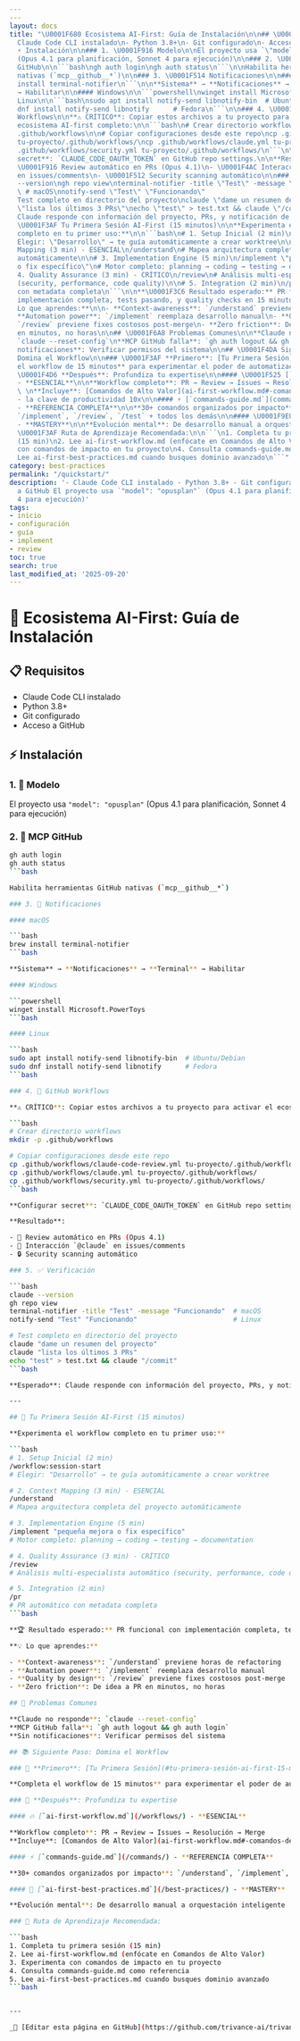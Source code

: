 ```yaml
---
---
layout: docs
title: "\U0001F680 Ecosistema AI-First: Guía de Instalación\n\n## \U0001F4CB Requisitos\n\n-
  Claude Code CLI instalado\n- Python 3.8+\n- Git configurado\n- Acceso a GitHub\n\n##
  ⚡ Instalación\n\n### 1. \U0001F916 Modelo\n\nEl proyecto usa `\"model\": \"opusplan\"`
  (Opus 4.1 para planificación, Sonnet 4 para ejecución)\n\n### 2. \U0001F517 MCP
  GitHub\n\n```bash\ngh auth login\ngh auth status\n```\n\nHabilita herramientas GitHub
  nativas (`mcp__github__*`)\n\n### 3. \U0001F514 Notificaciones\n\n#### macOS\n\n```bash\nbrew
  install terminal-notifier\n```\n\n**Sistema** → **Notificaciones** → **Terminal**
  → Habilitar\n\n#### Windows\n\n```powershell\nwinget install Microsoft.PowerToys\n```\n\n####
  Linux\n\n```bash\nsudo apt install notify-send libnotify-bin  # Ubuntu/Debian\nsudo
  dnf install notify-send libnotify      # Fedora\n```\n\n### 4. \U0001F527 GitHub
  Workflows\n\n**⚠️ CRÍTICO**: Copiar estos archivos a tu proyecto para activar el
  ecosistema AI-first completo:\n\n```bash\n# Crear directorio workflows\nmkdir -p
  .github/workflows\n\n# Copiar configuraciones desde este repo\ncp .github/workflows/claude-code-review.yml
  tu-proyecto/.github/workflows/\ncp .github/workflows/claude.yml tu-proyecto/.github/workflows/\ncp
  .github/workflows/security.yml tu-proyecto/.github/workflows/\n```\n\n**Configurar
  secret**: `CLAUDE_CODE_OAUTH_TOKEN` en GitHub repo settings.\n\n**Resultado**:\n\n-
  \U0001F916 Review automático en PRs (Opus 4.1)\n- \U0001F4AC Interacción `@claude`
  en issues/comments\n- \U0001F512 Security scanning automático\n\n### 5. ✅ Verificación\n\n```bash\nclaude
  --version\ngh repo view\nterminal-notifier -title \"Test\" -message \"Funcionando\"
  \ # macOS\nnotify-send \"Test\" \"Funcionando\"                        # Linux\n\n#
  Test completo en directorio del proyecto\nclaude \"dame un resumen del proyecto\"\nclaude
  \"lista los últimos 3 PRs\"\necho \"test\" > test.txt && claude \"/commit\"\n```\n\n**Esperado**:
  Claude responde con información del proyecto, PRs, y notificación de commit\n\n---\n\n##
  \U0001F3AF Tu Primera Sesión AI-First (15 minutos)\n\n**Experimenta el workflow
  completo en tu primer uso:**\n\n```bash\n# 1. Setup Inicial (2 min)\n/workflow:session-start\n#
  Elegir: \"Desarrollo\" → te guía automáticamente a crear worktree\n\n# 2. Context
  Mapping (3 min) - ESENCIAL\n/understand\n# Mapea arquitectura completa del proyecto
  automáticamente\n\n# 3. Implementation Engine (5 min)\n/implement \"pequeña mejora
  o fix específico\"\n# Motor completo: planning → coding → testing → documentation\n\n#
  4. Quality Assurance (3 min) - CRÍTICO\n/review\n# Análisis multi-especialista automático
  (security, performance, code quality)\n\n# 5. Integration (2 min)\n/pr\n# PR automático
  con metadata completa\n```\n\n**\U0001F3C6 Resultado esperado:** PR funcional con
  implementación completa, tests pasando, y quality checks en 15 minutos.\n\n**\U0001F4A1
  Lo que aprendes:**\n\n- **Context-awareness**: `/understand` previene horas de refactoring\n-
  **Automation power**: `/implement` reemplaza desarrollo manual\n- **Quality by design**:
  `/review` previene fixes costosos post-merge\n- **Zero friction**: De idea a PR
  en minutos, no horas\n\n## \U0001F6A8 Problemas Comunes\n\n**Claude no responde**:
  `claude --reset-config`\n**MCP GitHub falla**: `gh auth logout && gh auth login`\n**Sin
  notificaciones**: Verificar permisos del sistema\n\n## \U0001F4DA Siguiente Paso:
  Domina el Workflow\n\n### \U0001F3AF **Primero**: [Tu Primera Sesión](#tu-primera-sesión-ai-first-15-minutos)\n\n**Completa
  el workflow de 15 minutos** para experimentar el poder de automatización.\n\n###
  \U0001F4D6 **Después**: Profundiza tu expertise\n\n#### \U0001F525 [`ai-first-workflow.md`](ai-first-workflow.md)
  - **ESENCIAL**\n\n**Workflow completo**: PR → Review → Issues → Resolución → Merge
  \ \n**Incluye**: [Comandos de Alto Valor](ai-first-workflow.md#-comandos-de-alto-valor)
  - la clave de productividad 10x\n\n#### ⚡ [`commands-guide.md`](commands-guide.md)
  - **REFERENCIA COMPLETA**\n\n**30+ comandos organizados por impacto**: `/understand`,
  `/implement`, `/review`, `/test` + todos los demás\n\n#### \U0001F9E0 [`ai-first-best-practices.md`](ai-first-best-practices.md)
  - **MASTERY**\n\n**Evolución mental**: De desarrollo manual a orquestación inteligente\n\n###
  \U0001F3AF Ruta de Aprendizaje Recomendada:\n\n```\n1. Completa tu primera sesión
  (15 min)\n2. Lee ai-first-workflow.md (enfócate en Comandos de Alto Valor)\n3. Experimenta
  con comandos de impacto en tu proyecto\n4. Consulta commands-guide.md como referencia\n5.
  Lee ai-first-best-practices.md cuando busques dominio avanzado\n```"
category: best-practices
permalink: "/quickstart/"
description: '- Claude Code CLI instalado - Python 3.8+ - Git configurado - Acceso
  a GitHub El proyecto usa `"model": "opusplan"` (Opus 4.1 para planificación, Sonnet
  4 para ejecución)'
tags:
- inicio
- configuración
- guía
- implement
- review
toc: true
search: true
last_modified_at: '2025-09-20'
---
```


# 🚀 Ecosistema AI-First: Guía de Instalación

## 📋 Requisitos

- Claude Code CLI instalado
- Python 3.8+
- Git configurado
- Acceso a GitHub

## ⚡ Instalación

### 1. 🤖 Modelo

El proyecto usa `"model": "opusplan"` (Opus 4.1 para planificación, Sonnet 4 para ejecución)

### 2. 🔗 MCP GitHub

```bash
gh auth login
gh auth status
```bash

Habilita herramientas GitHub nativas (`mcp__github__*`)

### 3. 🔔 Notificaciones

#### macOS

```bash
brew install terminal-notifier
```bash

**Sistema** → **Notificaciones** → **Terminal** → Habilitar

#### Windows

```powershell
winget install Microsoft.PowerToys
```bash

#### Linux

```bash
sudo apt install notify-send libnotify-bin  # Ubuntu/Debian
sudo dnf install notify-send libnotify      # Fedora
```bash

### 4. 🔧 GitHub Workflows

**⚠️ CRÍTICO**: Copiar estos archivos a tu proyecto para activar el ecosistema AI-first completo:

```bash
# Crear directorio workflows
mkdir -p .github/workflows

# Copiar configuraciones desde este repo
cp .github/workflows/claude-code-review.yml tu-proyecto/.github/workflows/
cp .github/workflows/claude.yml tu-proyecto/.github/workflows/
cp .github/workflows/security.yml tu-proyecto/.github/workflows/
```bash

**Configurar secret**: `CLAUDE_CODE_OAUTH_TOKEN` en GitHub repo settings.

**Resultado**:

- 🤖 Review automático en PRs (Opus 4.1)
- 💬 Interacción `@claude` en issues/comments
- 🔒 Security scanning automático

### 5. ✅ Verificación

```bash
claude --version
gh repo view
terminal-notifier -title "Test" -message "Funcionando"  # macOS
notify-send "Test" "Funcionando"                        # Linux

# Test completo en directorio del proyecto
claude "dame un resumen del proyecto"
claude "lista los últimos 3 PRs"
echo "test" > test.txt && claude "/commit"
```bash

**Esperado**: Claude responde con información del proyecto, PRs, y notificación de commit

---

## 🎯 Tu Primera Sesión AI-First (15 minutos)

**Experimenta el workflow completo en tu primer uso:**

```bash
# 1. Setup Inicial (2 min)
/workflow:session-start
# Elegir: "Desarrollo" → te guía automáticamente a crear worktree

# 2. Context Mapping (3 min) - ESENCIAL
/understand
# Mapea arquitectura completa del proyecto automáticamente

# 3. Implementation Engine (5 min)
/implement "pequeña mejora o fix específico"
# Motor completo: planning → coding → testing → documentation

# 4. Quality Assurance (3 min) - CRÍTICO
/review
# Análisis multi-especialista automático (security, performance, code quality)

# 5. Integration (2 min)
/pr
# PR automático con metadata completa
```bash

**🏆 Resultado esperado:** PR funcional con implementación completa, tests pasando, y quality checks en 15 minutos.

**💡 Lo que aprendes:**

- **Context-awareness**: `/understand` previene horas de refactoring
- **Automation power**: `/implement` reemplaza desarrollo manual
- **Quality by design**: `/review` previene fixes costosos post-merge
- **Zero friction**: De idea a PR en minutos, no horas

## 🚨 Problemas Comunes

**Claude no responde**: `claude --reset-config`
**MCP GitHub falla**: `gh auth logout && gh auth login`
**Sin notificaciones**: Verificar permisos del sistema

## 📚 Siguiente Paso: Domina el Workflow

### 🎯 **Primero**: [Tu Primera Sesión](#tu-primera-sesión-ai-first-15-minutos)

**Completa el workflow de 15 minutos** para experimentar el poder de automatización.

### 📖 **Después**: Profundiza tu expertise

#### 🔥 [`ai-first-workflow.md`](/workflows/) - **ESENCIAL**

**Workflow completo**: PR → Review → Issues → Resolución → Merge  
**Incluye**: [Comandos de Alto Valor](ai-first-workflow.md#-comandos-de-alto-valor) - la clave de productividad 10x

#### ⚡ [`commands-guide.md`](/commands/) - **REFERENCIA COMPLETA**

**30+ comandos organizados por impacto**: `/understand`, `/implement`, `/review`, `/test` + todos los demás

#### 🧠 [`ai-first-best-practices.md`](/best-practices/) - **MASTERY**

**Evolución mental**: De desarrollo manual a orquestación inteligente

### 🎯 Ruta de Aprendizaje Recomendada:

```bash
1. Completa tu primera sesión (15 min)
2. Lee ai-first-workflow.md (enfócate en Comandos de Alto Valor)
3. Experimenta con comandos de impacto en tu proyecto
4. Consulta commands-guide.md como referencia
5. Lee ai-first-best-practices.md cuando busques dominio avanzado
```bash


---

_📝 [Editar esta página en GitHub](https://github.com/trivance-ai/trivance-ai-orchestrator/edit/main/.claude/human-handbook/docs/quickstart.md)_
